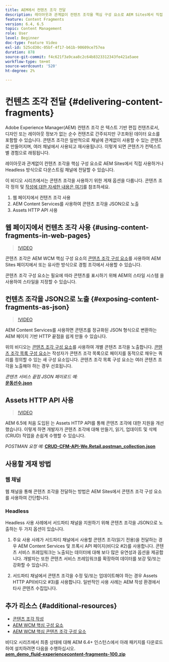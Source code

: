 ```yaml
---
title: AEM에서 컨텐츠 조각 전달
description: 레이아웃과 관계없이 컨텐츠 조각을 핵심 구성 요소로 AEM Sites에서 직접 사용하거나 Headless 방식으로 다운스트림 채널에 전달할 수 있습니다.
feature: Content Fragments
version: 6.4, 6.5
topic: Content Management
role: User
level: Beginner
doc-type: Feature Video
exl-id: 525cd30c-05bf-4f17-b61b-90609ce757ea
duration: 878
source-git-commit: f4c621f3a9caa8c2c64b8323312343fe421a5aee
workflow-type: tm+mt
source-wordcount: '520'
ht-degree: 2%

---
```


# 컨텐츠 조각 전달 {#delivering-content-fragments}

Adobe Experience Manager(AEM) 컨텐츠 조각 은 텍스트 기반 편집 컨텐츠로서, 디자인 또는 레이아웃 정보가 없는 순수 컨텐츠로 간주되지만 구조화된 데이터 요소를 포함할 수 있습니다. 콘텐츠 조각은 일반적으로 채널에 관계없이 사용할 수 있는 콘텐츠로 만들어지며, 여러 채널에서 사용되고 재사용됩니다. 이렇게 되면 콘텐츠가 컨텍스트별 경험으로 래핑됩니다.

레이아웃과 관계없이 컨텐츠 조각을 핵심 구성 요소로 AEM Sites에서 직접 사용하거나 Headless 방식으로 다운스트림 채널에 전달할 수 있습니다.

이 비디오 시리즈에서는 콘텐츠 조각을 사용하기 위한 게재 옵션을 다룹니다. 콘텐츠 조각 정의 및 [작성에 대한 자세한 내용은 여기](content-fragments-feature-video-use.md)를 참조하세요.

1. 웹 페이지에서 컨텐츠 조각 사용
2. AEM Content Services를 사용하여 콘텐츠 조각을 JSON으로 노출
3. Assets HTTP API 사용

## 웹 페이지에서 컨텐츠 조각 사용 {#using-content-fragments-in-web-pages}

>[!VIDEO](https://video.tv.adobe.com/v/22449?quality=12&learn=on)

콘텐츠 조각은 AEM WCM 핵심 구성 요소의 [콘텐츠 조각 구성 요소](https://experienceleague.adobe.com/docs/experience-manager-core-components/using/components/content-fragment-component.html)를 사용하여 AEM Sites 페이지에서 또는 유사한 방식으로 경험 조각에서 사용할 수 있습니다.

콘텐츠 조각 구성 요소는 필요에 따라 콘텐츠를 표시하기 위해 AEM의 스타일 시스템 을 사용하여 스타일을 지정할 수 있습니다.

## 컨텐츠 조각을 JSON으로 노출 {#exposing-content-fragments-as-json}

>[!VIDEO](https://video.tv.adobe.com/v/22448?quality=12&learn=on)

AEM Content Services를 사용하면 콘텐츠를 정규화된 JSON 형식으로 변환하는 AEM 페이지 기반 HTTP 끝점을 쉽게 만들 수 있습니다.

위의 비디오는 [콘텐츠 조각 구성 요소](https://experienceleague.adobe.com/docs/experience-manager-core-components/using/components/content-fragment-component.html)를 사용하여 개별 콘텐츠 조각을 노출합니다. [콘텐츠 조각 목록 구성 요소](https://experienceleague.adobe.com/docs/experience-manager-core-components/using/components/content-fragment-list.html)는 작성자가 콘텐츠 조각 목록으로 페이지를 동적으로 채우는 쿼리를 정의할 수 있는 새 구성 요소입니다. 콘텐츠 조각 목록 구성 요소는 여러 콘텐츠 조각을 노출해야 하는 경우 선호됩니다.

*콘텐츠 서비스 끝점 JSON 페이로드 예:*\
**[운동선수.json](assets/athletes.json)**

## Assets HTTP API 사용

>[!VIDEO](https://video.tv.adobe.com/v/26390?quality=12&learn=on)

AEM 6.5에 처음 도입된 는 Assets HTTP API를 통해 콘텐츠 조각에 대한 지원을 개선했습니다. 이렇게 하면 개발자가 콘텐츠 조각에 대해 만들기, 읽기, 업데이트 및 삭제(CRUD) 작업을 손쉽게 수행할 수 있습니다.

*POSTMAN 요청 예:*
**[CRUD-CFM-API-We.Retail.postman_collection.json](assets/CRUD-CFM-API-We.Retail.postman_collection.json)**

## 사용할 게재 방법

### 웹 채널

웹 채널을 통해 콘텐츠 조각을 전달하는 방법은 AEM Sites에서 콘텐츠 조각 구성 요소를 사용하여 간단합니다.

### Headless

Headless 사용 사례에서 서드파티 채널을 지원하기 위해 콘텐츠 조각을 JSON으로 노출하는 두 가지 옵션이 있습니다.

1. 주요 사용 사례가 서드파티 채널에서 사용할 콘텐츠 조각(읽기 전용)을 전달하는 경우 AEM Content Services 및 프록시 API 페이지(비디오 #2)를 사용합니다. 콘텐츠 서비스 프레임워크는 노출되는 데이터에 대해 보다 많은 유연성과 옵션을 제공합니다. 개발자는 또한 콘텐츠 서비스 프레임워크를 확장하여 데이터를 보강 및/또는 강화할 수 있습니다.

2. 서드파티 채널에서 콘텐츠 조각을 수정 및/또는 업데이트해야 하는 경우 Assets HTTP API(비디오 #3)를 사용합니다. 일반적인 사용 사례는 AEM 작성 환경에서 타사 콘텐츠 수집입니다.

## 추가 리소스 {#additional-resources}

* [콘텐츠 조각 작성](content-fragments-feature-video-use.md)
* [AEM WCM 핵심 구성 요소](https://experienceleague.adobe.com/docs/experience-manager-core-components/using/introduction.html?lang=ko-KR)
* [AEM WCM 핵심 콘텐츠 조각 구성 요소](https://experienceleague.adobe.com/docs/experience-manager-core-components/using/components/content-fragment-component.html)

비디오 시리즈에서 최종 상태에 대해 AEM 6.4+ 인스턴스에서 아래 패키지를 다운로드하여 설치하려면 다음을 수행하십시오.\
**[aem_demo_fluid-experiencecontent-fragments-100.zip](assets/aem_demo_fluid-experiencescontent-fragments-100.zip)**
